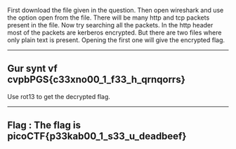 First download the file given in the question.
Then open wireshark and use the option open from the file.
There will be many http and tcp packets present in the file.
Now try searching all the packets.
In the http header most of the packets are kerberos encrypted.
But there are two files where only plain text is present.
Opening the first one will give the encrypted flag.

------------------------------------
Gur synt vf cvpbPGS{c33xno00_1_f33_h_qrnqorrs}
------------------------------------

Use rot13 to get the decrypted flag.

------------------------------------
Flag : The flag is picoCTF{p33kab00_1_s33_u_deadbeef}
------------------------------------
